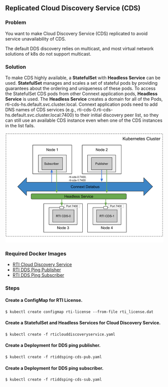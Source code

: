 ## Replicated Cloud Discovery Service (CDS)

### Problem

You want to make Cloud Discovery Service (CDS) replicated to avoid service unavailability of CDS. 

The default DDS discovery relies on multicast, and most virtual network solutions of k8s do not support multicast. 

### Solution

To make CDS highly available, a **StatefulSet** with **Headless Service** can be used. **StatefulSet** manages and scales a set of stateful pods by providing guarantees about the ordering and uniqueness of these pods. To access the StatefulSet CDS pods from other Connext application pods, **Headless Service** is used. The **Headless Service** creates a domain for all of the Pods, rti-cds-hs.default.svc.cluster.local. Connext application pods need to add DNS names of CDS services (e.g., rti-cds-0.rti-cds-hs.default.svc.cluster.local:7400) to their initial discovery peer list, so they can still use an available CDS instance even when one of the CDS instances in the list fails. 

![Discovery without Multicast](cds_replicated.png)

### Required Docker Images
- [RTI Cloud Discovery Service](../dockerfiles/rti_clouddiscoveryservice)
- [RTI DDS Ping Publisher](../dockerfiles/rti_ddsping_pub)
- [RTI DDS Ping Subscriber](../dockerfiles/rti_ddsping_sub)

### Steps

#### Create a ConfigMap for RTI License.
`$ kubectl create configmap rti-license --from-file rti_license.dat`

#### Create a StatefulSet and Headless Services for Cloud Discovery Service.
`$ kubectl create -f rticlouddiscoveryservice.yaml`

#### Create a Deployment for DDS ping publisher.
`$ kubectl create -f rtiddsping-cds-pub.yaml`

#### Create a Deployment for DDS ping subscriber.
`$ kubectl create -f rtiddsping-cds-sub.yaml`
